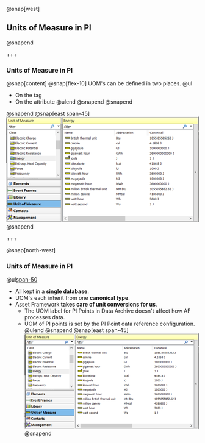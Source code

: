 @snap[west]
## Units of Measure in PI
@snapend

+++

### Units of Measure in PI
@snap[content]
@snap[flex-10]
UOM's can be defined in two places.
@ul[](false)
- On the tag
- On the attribute
@ulend
@snapend
@snapend

@snapend
@snap[east span-45]
![](assets/img/pse-uoms.png)
@snapend

+++

@snap[north-west]
### Units of Measure in PI
@ul[span-50](false)
- All kept in a **single database**.
- UOM's each inherit from one **canonical type**.
- Asset Framework **takes care of unit conversions for us**.
    - The UOM label for PI Points in Data Archive doesn't affect how AF processes data.
    - UOM of PI points is set by the PI Point data reference configuration.
@ulend
@snapend
@snap[east span-45]
![](assets/img/pse-uoms.png)
@snapend